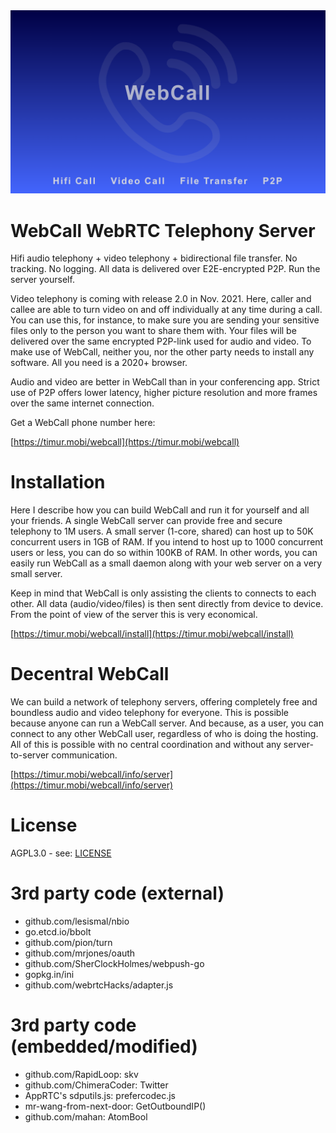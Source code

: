 <div align="center">
  <a href="https://timur.mobi/webcall"><img src="webroot/webcall-logo.png" alt="WebCall"></a>
</div>

# WebCall WebRTC Telephony Server

Hifi audio telephony + video telephony + bidirectional file transfer.
No tracking. No logging. All data is delivered over E2E-encrypted P2P.
Run the server yourself.

Video telephony is coming with release 2.0 in Nov. 2021. Here, caller and callee are able to turn video on and off individually at any time during a call. You can use this, for instance, to make sure you are sending your sensitive files only to the person you want to share them with. Your files will be delivered over the same encrypted P2P-link used for audio and video. To make use of WebCall, neither you, nor the other party needs to install any software. All you need is a 2020+ browser.

Audio and video are better in WebCall than in your conferencing app. Strict use of P2P offers lower latency, higher picture resolution and more frames over the same internet connection.

Get a WebCall phone number here:

[https://timur.mobi/webcall](https://timur.mobi/webcall)

# Installation

Here I describe how you can build WebCall and run it for yourself and all your 
friends. A single WebCall server can provide free and secure telephony to 1M users.
A small server (1-core, shared) can host up to 50K concurrent users in 1GB of RAM.
If you intend to host up to 1000 concurrent users or less, you can do so within
100KB of RAM. In other words, you can easily run WebCall as a small daemon along 
with your web server on a very small server.

Keep in mind that WebCall is only assisting the clients to connects to each other.
All data (audio/video/files) is then sent directly from device to device. From the 
point of view of the server this is very economical.

[https://timur.mobi/webcall/install](https://timur.mobi/webcall/install)

# Decentral WebCall

We can build a network of telephony servers, offering completely free and
boundless audio and video telephony for everyone. This is possible because anyone can
run a WebCall server. And because, as a user, you can connect to any other WebCall user, 
regardless of who is doing the hosting.
All of this is possible with no central coordination and without any server-to-server
communication.

[https://timur.mobi/webcall/info/server](https://timur.mobi/webcall/info/server)


# License

AGPL3.0 - see: [LICENSE](LICENSE)


# 3rd party code (external)

- github.com/lesismal/nbio
- go.etcd.io/bbolt
- github.com/pion/turn
- github.com/mrjones/oauth
- github.com/SherClockHolmes/webpush-go
- gopkg.in/ini
- github.com/webrtcHacks/adapter.js

# 3rd party code (embedded/modified)

- github.com/RapidLoop: skv
- github.com/ChimeraCoder: Twitter
- AppRTC's sdputils.js: prefercodec.js
- mr-wang-from-next-door: GetOutboundIP()
- github.com/mahan: AtomBool

